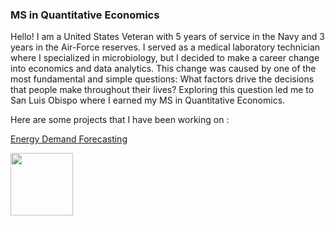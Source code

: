 ### MS in Quantitative Economics 

Hello! I am a United States Veteran with 5 years of service in the Navy and 3 years in the Air-Force reserves. I served as a medical laboratory technician where I specialized in microbiology, but I decided to make a career change into economics and data analytics. This change was caused by one of the most fundamental and simple questions: What factors drive the decisions that people make throughout their lives? Exploring this question led me to San Luis Obispo where I earned my MS in Quantitative Economics.

Here are some projects that I have been working on : 

[Energy Demand Forecasting](https://jesse-san.github.io/energy.github.io/)

<img src="https://user-images.githubusercontent.com/67656632/223620480-44ee8434-f6f1-4f12-bec9-25e8567c6f3a.png" width="100" height="100">
